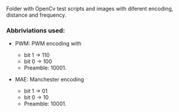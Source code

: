 Folder with OpenCv test scripts and images with diferent encoding, distance and frequency.

### Abbriviations used:

- PWM: PWM encoding with 
	- bit 1 -> 110
	- bit 0 -> 100
	- Preamble: 10001.

- MAE: Manchester encoding
	- bit 1 -> 01
	- bit 0 -> 10
	- Preamble: 10001.
